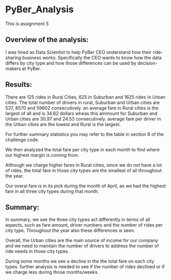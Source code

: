 # PyBer_Analysis
This is assignment 5

## Overview of the analysis:

I was hired as Data Scientist to help PyBer CEO understand how their ride-sharing business works. Specifically the CEO wants to know how the data differs by city type and how those differences can be used by decision-makers at PyBer.

## Results:

There are 125 rides in Rural Cities, 625 in Suburban and 1625 rides in Urban cities. The total number of drivers in rural, Suburban and Urban cities are 537, 8570 and 59602 consecutively.
an average fare in Rural cities is the largest of all and is 34.62 dollars wheas this ammount for Suburban and Urban cities are 30.97 and 24.53 consecutively. 
average fare per driver in the Urban cities are the lowest and Rural is the largest.

For further summary statistics you may refer to the table in section 8 of the challenge code.

We then analyzed the total fare per city type in each month to find where our highest margin is coming from.

Although we charge higher fares in Rural cities, since we do not have a lot of rides, the total fare in those city types are the smallest of all throughout the year.

Our overal fare is in its pick during the month of April, as we had the highest fare in all three city types during that month. 


## Summary:

In summary, we see the three city types act differently in terms of all aspects, such as fare amount, driver numbers and the number of rides per city type. Throughout the year also these differences is seen.

Overall, the Urban cities are the main source of income for our company and we need to maintain the number of drivers to address the number of ride needs in those city types. 

During some months we see a decline in the the total fare on each city types. further analysis is needed to see if the number of rides declined or if we charge less during those months/weeks.
